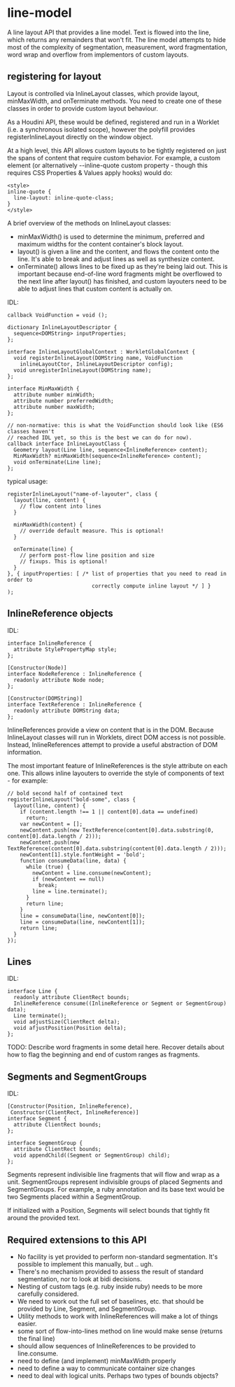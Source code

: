 # line-model

A line layout API that provides a line model. Text is flowed into the line, which returns any remainders that won't fit.
The line model attempts to hide most of the complexity of segmentation, measurement, word fragmentation, word wrap and overflow
from implementors of custom layouts.

## registering for layout

Layout is controlled via InlineLayout classes, which provide layout, minMaxWidth, and onTerminate methods. You need to 
create one of these classes in order to provide custom layout behaviour.

As a Houdini API, these would be defined, registered and run in a Worklet (i.e. a synchronous isolated scope), however
the polyfill provides registerInlineLayout directly on the window object.

At a high level, this API allows custom layouts to be tightly registered on just the spans of content that require custom
behavior. For example, a custom <inline-quote> element (or alternatively --inline-quote custom property - though this
requires CSS Properties & Values apply hooks) would do:

```
<style>
inline-quote {
  line-layout: inline-quote-class;
}
</style>
```

A brief overview of the methods on InlineLayout classes:
*   minMaxWidth() is used to determine the minimum, preferred and maximum widths for the content container's block layout.
*   layout() is given a line and the content, and flows the content onto the line. It's able to break and adjust lines as
    well as synthesize content.
*   onTerminate() allows lines to be fixed up as they're being laid out. This is important because end-of-line word fragments 
    might be overflowed to the next line after layout() has finished, and custom layouters need to be able to adjust lines that
    custom content is actually on.

IDL:
```
callback VoidFunction = void ();

dictionary InlineLayoutDescriptor {
  sequence<DOMString> inputProperties;
};

interface InlineLayoutGlobalContext : WorkletGlobalContext {
  void registerInlineLayout(DOMString name, VoidFunction 
    inlineLayoutCtor, InlineLayoutDescriptor config);
  void unregisterInlineLayout(DOMString name);
};

interface MinMaxWidth {
  attribute number minWidth;
  attribute number preferredWidth;
  attribute number maxWidth;
};

// non-normative: this is what the VoidFunction should look like (ES6 classes haven't
// reached IDL yet, so this is the best we can do for now).
callback interface InlineLayoutClass {
  Geometry layout(Line line, sequence<InlineReference> content);
  MinMaxWidth? minMaxWidth(sequence<InlineReference> content);
  void onTerminate(Line line);
};
```

typical usage:
```
registerInlineLayout("name-of-layouter", class {
  layout(line, content) {
    // flow content into lines
  }
  
  minMaxWidth(content) {
    // override default measure. This is optional!
  }
  
  onTerminate(line) {
    // perform post-flow line position and size
    // fixups. This is optional!
  }
}, { inputProperties: [ /* list of properties that you need to read in order to
                           correctly compute inline layout */ ] }
);
```
## InlineReference objects

IDL:
```
interface InlineReference {
  attribute StylePropertyMap style;
};

[Constructor(Node)]
interface NodeReference : InlineReference {
  readonly attribute Node node;
};

[Constructor(DOMString)]
interface TextReference : InlineReference {
  readonly attribute DOMString data;
};
```

InlineReferences provide a view on content that is in the DOM. Because InlineLayout classes will run in Worklets,
direct DOM access is not possible. Instead, InlineReferences attempt to provide a useful abstraction of DOM 
information.

The most important feature of InlineReferences is the style attribute on each one. This allows inline layouters to 
override the style of components of text - for example:

```
// bold second half of contained text
registerInlineLayout("bold-some", class {
  layout(line, content) {
    if (content.length !== 1 || content[0].data == undefined)
      return;
    var newContent = [];
    newContent.push(new TextReference(content[0].data.substring(0, content[0].data.length / 2)));
    newContent.push(new TextReference(content[0].data.substring(content[0].data.length / 2)));
    newContent[1].style.fontWeight = 'bold';
    function consumeData(line, data) {
      while (true) {
        newContent = line.consume(newContent);
        if (newContent == null)
          break;
        line = line.terminate();
      }
      return line;
    }
    line = consumeData(line, newContent[0]);
    line = consumeData(line, newContent[1]);
    return line;
  }
});
```

## Lines

IDL:
```
interface Line {
  readonly attribute ClientRect bounds;
  InlineReference consume((InlineReference or Segment or SegmentGroup) data);
  Line terminate();
  void adjustSize(ClientRect delta);
  void afjustPosition(Position delta);
};
```
TODO: Describe word fragments in some detail here. Recover details about how to flag the beginning and 
end of custom ranges as fragments.

## Segments and SegmentGroups

IDL:
```
[Constructor(Position, InlineReference),
 Constructor(ClientRect, InlineReference)]
interface Segment {
  attribute ClientRect bounds;
};

interface SegmentGroup {
  attribute ClientRect bounds;
  void appendChild((Segment or SegmentGroup) child);
};
```

Segments represent indivisible line fragments that will flow and wrap as a unit. SegmentGroups represent indivisible groups of placed
Segments and SegmentGroups. For example, a ruby annotation and its base text would be two Segments placed within a SegmentGroup.

If initialized with a Position, Segments will select bounds that tightly fit around the provided text.

## Required extensions to this API

* No facility is yet provided to perform non-standard segmentation. It's possible to implement this manually, but .. ugh.
* There's no mechanism provided to assess the result of standard segmentation, nor to look at bidi decisions.
* Nesting of custom tags (e.g. ruby inside ruby) needs to be more carefully considered.
* We need to work out the full set of baselines, etc. that should be provided by Line, Segment, and SegmentGroup.
* Utility methods to work with InlineReferences will make a lot of things easier.
* some sort of flow-into-lines method on line would make sense (returns the final line)
* should allow sequences of InlineReferences to be provided to line.consume.
* need to define (and implement) minMaxWidth properly
* need to define a way to communicate container size changes
* need to deal with logical units. Perhaps two types of bounds objects?
